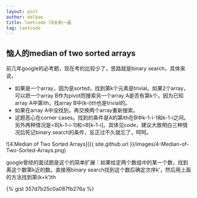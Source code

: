 ```yaml
---
layout: post
author: delbao
title: leetcode 70天刷一遍
tag: leetcode
---
```


## 恼人的median of two sorted arrays

前几年google的必考题，现在考的比较少了，思路就是binary search，具体来说，

* 如果是一个array，因为是sorted，找到第k个元素是trivial。如果2个array，可以把一个array B作为pivot而搜索另一个array A是否有第k个。因为已知array A中第ith，找array B中(k-i)th也是trivial的。
* 如果在array A中没找到，再交换两个array重新搜索。
* 这题恶心在corner cases。找到的条件是A的第ith在B中k-1-i-1和k-1-i之间。另外两种情况是<B[k-1-i-1]和>B[k-1-i]。具体见code，建议大致明白三种情况后死记binary search的条件，反正过不久就忘了，呵呵。

![4.Median of Two Sorted Arrays]({{ site.github.url }}/images/4-Median-of-Two-Sorted-Arrays.png)

google曾经的面试题是这个的简单扩展：如果给定两个数组中的某一个数，找到离这个数第k近的数。直接用binary search找到这个数后确定次序k’，然后用上面的方法找到第(k+k’)th

{% gist 357d7b25c0a087fb276a %}

